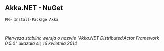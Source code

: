 ## Akka.NET - NuGet

    PM> Install-Package Akka

<br/>

*Pierwsza stabilna wersja o nazwie "Akka.NET Distributed Actor Framework 0.5.0" ukazała się 16 kwietnia 2014*